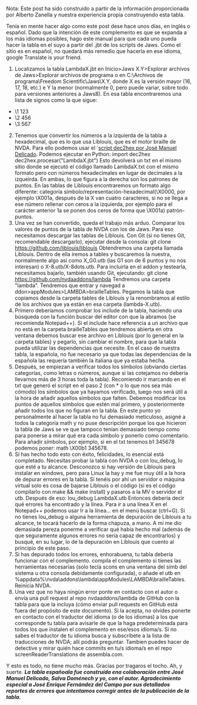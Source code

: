 <!-- 
.. title: Proceso de construcción de una tabla braille para el complemento
.. slug: proceso-de-construccion-de-una-tabla-braille-para-el-complemento
.. date: 2017-05-25 09:12:09 UTC+02:00
.. tags: 
.. category: 
.. link: 
.. description: 
.. type: text
.. author: Iván Novegil
-->

Nota: Este post ha sido construido a partir de la información proporcionada por Alberto Zanella y nuestra experiencia propia construyendo esta tabla.

Tenía en mente hacer algo como este post dese hace unos días, en inglés o español. Dado que la intención de este complemento es que se expanda a los más idiomas posibles, hago este manual para que cada uno pueda hacer la tabla en el suyo a partir del .jbt de los scripts de Jaws. Como el sitio es en español, no quedará más remedio que hacerla en ese idioma, google Translate is your friend.

1. Localizamos la tabla LambdaX.jbt en Inicio>Jaws X.Y>Explorar archivos de Jaws>Explorar archivos de programa o en C:\Archivos de programa\Freedom Scientific\Jaws\X.Y, donde X es la versión mayor (16, 17, 18, etc.) e Y la menor (normalmente 0, pero puede variar, sobre todo para versiones anteriores a Jaws8). En esa tabla encontraremos una lista de signos como la que sigue:
* \1 123
* \2 456
* \3 567
2. Tenemos que convertir los números a la izquierda de la tabla a hexadecimal, que es lo que usa Liblouis, que es el motor braille de NVDA. Para ello podemos usar el `[script dec2hex por José Manuel Delicado](/linked_files/dec2hex.py). Podemos ejecutar en Python:
	import dec2hex
	dec2hex.procesar("LambdaX.jbt")
Esto devolverá un txt en el mismo sitio donde se ejecutó el código llamado LambdaX.txt con el mismo formato pero con números hexadecimales en lugar de decimales a la izqueirda. En ambas, lo que figura a la derecha son los patrones de puntos. En las tablas de Liblouis encontraremos un formato algo diferente: categoría símbolo/representación-hexadecimal(\X0000, por ejemplo \X001a, después de la X van cuatro caracteres, si no se llega a ese número rellenar con ceros a la izquierda, por ejemplo para el carácter anterior 1a se ponen dos ceros de forma que \X001a) patrón-puntos.
3. Una vez se han convertido, queda el trabajo más arduo. Comparar los valores de puntos de la tabla de NVDA con los de Jaws. Para eso necesitamos descargar las tablas de Liblouis. Con Git (si no tienes Git, recomendable descargarlo), ejecutar desde la consola:
	git clone https://github.com/liblouis/liblouis
Obtendremos una carpeta llamada Liblouis. Dentro de ella iremos a tables y buscaremos la nuestra, normalmente algo así como X_G0.utb (las G1 son de 6 puntos y no nos interesan) o X-8.utb/X-8dots.utb. Para incluirla en el addon y testearla, necesitamos bajarlo, también usando Git, ejecutando:
	git clone https://github.com/nvdaaddons/lambda
Tendremos una carpeta "lambda". Tendremos que entrar y navegad a ddon>appModules>LAMBDA>brailleTables. Pegamos la tabla que copiamos desde la carpeta tables de Liblouis y la renombramos al estilo de los archivos que ya están en esa carpeta (lambda-X.utb).
4. Primero deberíamos comprobar los include de la tabla, haciendo una búsqueda con la función buscar del editor con que la abramos (se recomienda Notepad++). Si el include hace referencia a un archivo que no está en la carpeta brailleTables que tendremos abierta en otra ventana debemos buscar ese archivo en Liblouis (por lo general en la carpeta tables) y pegarlo, sin cambiar el nombre, para que la tabla pueda utilizar las dependencias que necesite. En el caso de nuestra tabla, la española, no fue necesario ya que todas las dependencias de la española las requería también la italiana que ya estaba hecha.
5. Después, se empiezan a verificar todos los símbolos (obviando ciertas categorías, como letras o números, aunque si las cotejamos no debería llevarnos más de 3 horas toda la tabla). Recomiendo ir marcando en el txt que generó el script en el paso 2 (con * o lo que nos sea más cómodo) los símbolos que ya hayamos verificado, luego nos será útil a la hora de añadir aquellos símbolos que falten. Debemos modificar los puntos de aquellos símbolos que estén mal primero, y posteriormente añadir todos los que no figuran en la tabla. En este punto yo personalmente al hacer la tabla no fui demasiado meticuloso, asigné a todos la categoría math y no puse descripción porque los que hicieron la tabla de Jaws se ve que tampoco tenían demasiado tiempo como para ponerse a mirar qué era cada símbolo y ponerlo como comentario. Para añadir símbolos, por ejemplo, si en el txt tenemos b1 345678 podemos poner: math \X00b1 345678.
6. Si has hecho todo esto con éxito, felicidades, lo esencial está completado. Necesitas probar la tabla con NVDA o con lou_debug, lo que esté a tu alcance. Desconozco si hay versión de Liblouis para instalar en windows, pero para Linux la hay y me fue muy útil a la hora de depurar errores en la tabla. Si tenéis por ahí un servidor o máquina virtual solo es cosa de bajarse Liblouis o el código (si es el código compilarlo con make && make install) y pasaros a la MV o servidor el utb. Después de eso:
	lou_debug LambdaX.utb
Entonces debería decir qué errores ha encontrado y la línea. Para ir a una línea X en el Notepad++ podemos usar Ir a la línea... en el menú buscar (ctrl+G). Si no tienes lou_debug o alguna herramienta de depuración de Liblouis a tu alcance, te tocará hacerlo de la forma chapuza, a mano. A mí me dio demasiada pereza ponerme a verificar qué había hecho mal (además de que seguramente algunos errores no sería capaz de encontrarlos) y busqué, en su lugar, lo de la depuración en Liblouis que cuento al principio de este paso. <!-- ToDo: Mirar si hay debugging para windows y especificarlo.-->
7. Si has depurado todos los errores, enhorabuena, tu tabla debería funcionar con el complemento. compila el complemento si tienes las herramientas necesarias (solo tecla scons en una ventana del símb del sistema u otra consola debidamente configurada), o añade el utb en %appdata%\nvda\addons\lambda\appModules\LAMBDA\brailleTables. Reinicia NVDA.
8. Una vez que no haya ningún error ponte en contacto con el autor o envía una pull request al repo nvdaaddons/lambda de GitHub con la tabla  para que la incluya (cómo enviar pull requests en GitHub está fuera del propósito de este documento). Si la acepta, no olvides ponerte en contacto con el traductor del idioma (o de los idiomas) a los que corresponde tu tabla para avisarle de que la haga predeterminada para todos los que instalen el complemento en ese/esos idioma/s. Si no sabes el traductor de tu idioma busca y subscríbete a la lista de traducciones de NVDA; allí podrás preguntar. Tambien puedes hacer de detective y mirar quién hace commits en tu/s idioma/s en el repo screenReaderTranslations de assembla.com.

Y esto es todo, no tiene mucho más. Gracias por tragaros el tocho. Ah, y suerte.
***La tabla españoala fue construída ena colaboración entre José Manuel Delicado, Salva Doménech y yo, con el autor. Agradecimiento especial a José Enrique Fernández del Campo por sus detallados reportes de errores que intentamos corregir antes de la publicación de la tabla.***